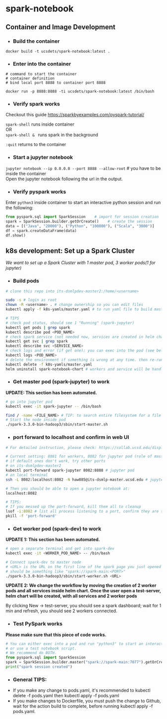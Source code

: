 # spark-notebook

## Container and Image Development

- ### Build the container

`docker build -t ucsdets/spark-notebook:latest .`

- ### Enter into the container

```
# command to start the container
# container definition
# bind local port 8888 to container port 8888

docker run -p 8888:8888 -ti ucsdets/spark-notebook:latest /bin/bash
```

- ### Verify spark works

Checkout this guide https://sparkbyexamples.com/pyspark-tutorial/

`spark-shell` runs inside container  
OR  
`spark-shell & ` runs spark in the background

`:quit` returns to the container

- ### Start a jupyter notebook

`jupyter notebook --ip 0.0.0.0 --port 8888 --allow-root` # you have to be inside the container  
Open the jupyter notebook following the url in the output.

- ### Verify pyspark works
Enter `python3` inside container to start an interactive python session and run the following:  
```python
from pyspark.sql import SparkSession    # import for session creation
spark = SparkSession.builder.getOrCreate()    # create the session
data = [("Java", "20000"), ("Python", "100000"), ("Scala", "3000")]
df = spark.createDataFrame(data)
df.show()
```

## k8s development: Set up a Spark Cluster
*We want to set up a Spark Cluster with 1 master pod, 3 worker pods(1 for jupyter)*
- ### Build pods
```bash
# clone this repo into its-dsmlpdev-master2:/home/<username>

sudo -s # login as root
chown -R <username> . # change ownership so you can edit files
kubectl apply -f k8s-yamls/master.yaml # to run yaml file to build master pod

# TIPS
# check pod status, should see 1 "Running" (spark-jupyter)
kubectl get pods | grep spark 
kubectl describe pod <POD_NAME>
# check spark service (not needed now, services are created in helm chart)
kubectl get svc | grep spark 
kubectl describe svc <SERVICE_NAME>
# check logs and error (if get one); you can exec into the pod (see below section) for a detailed log
kubectl logs <POD_NAME>
# delete the environment if something is wrong at any time. then re-run yaml file.
kubectl delete -f k8s-yamls/master.yaml
helm uninstall spark-notebook-chart # workers and service will be handled by helm
```
- ### Get master pod (spark-jupyter) to work
**UPDATE: This section has been automated.**
```bash
# go into jupyter pod
kubectl exec -it spark-jupyter -- /bin/bash

find / -name <FILE_NAME> # TIP: to search entire filesystem for a file
# Start the node inside pod
./spark-3.3.0-bin-hadoop3/sbin/start-master.sh 
```
- ### port forward to localhost and confirm in web UI
```bash 
# For detailed instruction, please check: https://collab.ucsd.edu/display/ETS/Process+%28DRAFT%29%3A+SSH+Tunneling+to+Service+in+k8s+on+dsmlpdev

# Current setting: 8081 for workers, 8082 for jupyter pod (role of master)
# if default ones don't work, try other ports
# on its-dsmlpdev-master2
kubectl port-forward spark-jupyter 8082:8888 # jupyter pod
# on local terminal
ssh -L 8082:localhost:8082 -N haw085@its-dsmlp-master.ucsd.edu # jupyter pod

# Then you should be able to open a jupyter notebook at:
localhost:8082

# TIPS: 
# If you messed up the port-forward, kill them all to cleanup
lsof -i:8082 # list all process listening to a port, confirm they are safe to delete, then
pkill -f 'port-forward'
```
- ### Get worker pod (spark-dev) to work
**UPDATE 1: This section has been automated.**
```bash
# open a separate terminal and get into spark-dev
kubectl exec -it <WORKER_POD_NAME> -- /bin/bash

# Connect spark-dev to master node
# <URL> is the URL on the first line of the spark page you just opened (localhost:<PORT>)
# should be something like "spark://spark-main:<PORT>"
./spark-3.3.0-bin-hadoop3/sbin/start-worker.sh <URL>
```
**UPDATE 2: We change the workflow by moving the creation of 2 worker pods and all services inside helm chart. Once the user open a test-server, helm chart will be created, with all services and 2 worker pods**

By clicking New -> test-server, you should see a spark dashboard; 
wait for 1 min and refresh, you should see 2 workers connected.

- ### Test PySpark works
**Please make sure that this piece of code works.**
```python
# You can either exec into a pod and run "python3" to start an interactive python session
# or use a test notebook script.
# We recommend do BOTH.
from pyspark.sql import SparkSession
spark = SparkSession.builder.master("spark://spark-main:7077").getOrCreate()
print("spark session created")

```

- ### General TIPS:
- If you make any change to pods.yaml, it's recommended to kubectl delete -f pods.yaml then kubectl apply -f pods.yaml
- If you make changes to Dockerfile, you must push the change to Github, wait for the action build to complete, before running kubectl apply -f pods.yaml.